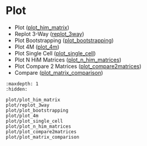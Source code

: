 # Plot

- Plot ([plot_him_matrix](plot/plot_him_matrix.md))
- Replot 3-Way ([replot_3way](plot/replot_3way.md))
- Plot Bootstrapping ([plot_bootstrapping](plot/plot_bootstrapping.md))
- Plot 4M ([plot_4m](plot/plot_4m.md))
- Plot Single Cell ([plot_single_cell](plot/plot_single_cell.md))
- Plot N HiM Matrices ([plot_n_him_matrices](plot/plot_n_him_matrices.md))
- Plot Compare 2 Matrices ([plot_compare2matrices](plot/plot_compare2matrices.md))
- Compare ([plot_matrix_comparison](plot/plot_matrix_comparison.md))

```{toctree}
:maxdepth: 1
:hidden:

plot/plot_him_matrix
plot/replot_3way
plot/plot_bootstrapping
plot/plot_4m
plot/plot_single_cell
plot/plot_n_him_matrices
plot/plot_compare2matrices
plot/plot_matrix_comparison
```
